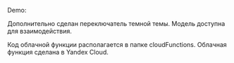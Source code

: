 Demo: 

Дополнительно сделан переключатель темной темы. Модель доступна для взаимодействия.

Код облачной функции располагается в папке cloudFunctions. Облачная функция сделана в Yandex Cloud.
